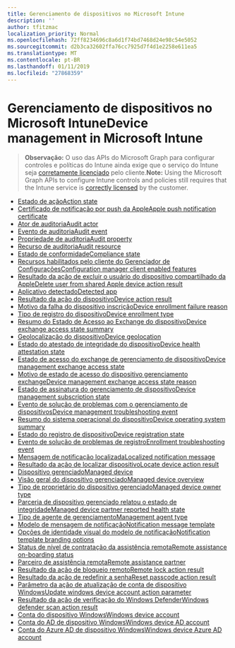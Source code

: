 ```yaml
---
title: Gerenciamento de dispositivos no Microsoft Intune
description: ''
author: tfitzmac
localization_priority: Normal
ms.openlocfilehash: 72ff8234696c8a6d1f74bd7468d24e98c54e5052
ms.sourcegitcommit: d2b3ca32602ffa76cc7925d7f4d1e2258e611ea5
ms.translationtype: MT
ms.contentlocale: pt-BR
ms.lasthandoff: 01/11/2019
ms.locfileid: "27868359"
---
```

# <a name="device-management-in-microsoft-intune"></a><span data-ttu-id="0fa3d-102">Gerenciamento de dispositivos no Microsoft Intune</span><span class="sxs-lookup"><span data-stu-id="0fa3d-102">Device management in Microsoft Intune</span></span>

> <span data-ttu-id="0fa3d-103">**Observação:** O uso das APIs do Microsoft Graph para configurar controles e políticas do Intune ainda exige que o serviço do Intune seja [corretamente licenciado](https://www.microsoft.com/en-us/cloud-platform/microsoft-intune-pricing) pelo cliente.</span><span class="sxs-lookup"><span data-stu-id="0fa3d-103">**Note:** Using the Microsoft Graph APIs to configure Intune controls and policies still requires that the Intune service is [correctly licensed](https://www.microsoft.com/en-us/cloud-platform/microsoft-intune-pricing) by the customer.</span></span>

- [<span data-ttu-id="0fa3d-104">Estado de ação</span><span class="sxs-lookup"><span data-stu-id="0fa3d-104">Action state</span></span>](intune-devices-actionstate.md)
- [<span data-ttu-id="0fa3d-105">Certificado de notificação por push da Apple</span><span class="sxs-lookup"><span data-stu-id="0fa3d-105">Apple push notification certificate</span></span>](intune-devices-applepushnotificationcertificate.md)
- [<span data-ttu-id="0fa3d-106">Ator de auditoria</span><span class="sxs-lookup"><span data-stu-id="0fa3d-106">Audit actor</span></span>](intune-auditing-auditactor.md)
- [<span data-ttu-id="0fa3d-107">Evento de auditoria</span><span class="sxs-lookup"><span data-stu-id="0fa3d-107">Audit event</span></span>](intune-auditing-auditevent.md)
- [<span data-ttu-id="0fa3d-108">Propriedade de auditoria</span><span class="sxs-lookup"><span data-stu-id="0fa3d-108">Audit property</span></span>](intune-auditing-auditproperty.md)
- [<span data-ttu-id="0fa3d-109">Recurso de auditoria</span><span class="sxs-lookup"><span data-stu-id="0fa3d-109">Audit resource</span></span>](intune-auditing-auditresource.md)
- [<span data-ttu-id="0fa3d-110">Estado de conformidade</span><span class="sxs-lookup"><span data-stu-id="0fa3d-110">Compliance state</span></span>](intune-devices-compliancestate.md)
- [<span data-ttu-id="0fa3d-111">Recursos habilitados pelo cliente do Gerenciador de Configurações</span><span class="sxs-lookup"><span data-stu-id="0fa3d-111">Configuration manager client enabled features</span></span>](intune-devices-configurationmanagerclientenabledfeatures.md)
- [<span data-ttu-id="0fa3d-112">Resultado da ação de excluir o usuário do dispositivo compartilhado da Apple</span><span class="sxs-lookup"><span data-stu-id="0fa3d-112">Delete user from shared Apple device action result</span></span>](intune-devices-deleteuserfromsharedappledeviceactionresult.md)
- [<span data-ttu-id="0fa3d-113">Aplicativo detectado</span><span class="sxs-lookup"><span data-stu-id="0fa3d-113">Detected app</span></span>](intune-devices-detectedapp.md)
- [<span data-ttu-id="0fa3d-114">Resultado da ação do dispositivo</span><span class="sxs-lookup"><span data-stu-id="0fa3d-114">Device action result</span></span>](intune-devices-deviceactionresult.md)
- [<span data-ttu-id="0fa3d-115">Motivo da falha do dispositivo inscrição</span><span class="sxs-lookup"><span data-stu-id="0fa3d-115">Device enrollment failure reason</span></span>](intune-troubleshooting-deviceenrollmentfailurereason.md)
- [<span data-ttu-id="0fa3d-116">Tipo de registro do dispositivo</span><span class="sxs-lookup"><span data-stu-id="0fa3d-116">Device enrollment type</span></span>](intune-devices-deviceenrollmenttype.md)
- [<span data-ttu-id="0fa3d-117">Resumo do Estado de Acesso ao Exchange do dispositivo</span><span class="sxs-lookup"><span data-stu-id="0fa3d-117">Device exchange access state summary</span></span>](intune-devices-deviceexchangeaccessstatesummary.md)
- [<span data-ttu-id="0fa3d-118">Geolocalização do dispositivo</span><span class="sxs-lookup"><span data-stu-id="0fa3d-118">Device geolocation</span></span>](intune-devices-devicegeolocation.md)
- [<span data-ttu-id="0fa3d-119">Estado do atestado de integridade do dispositivo</span><span class="sxs-lookup"><span data-stu-id="0fa3d-119">Device health attestation state</span></span>](intune-devices-devicehealthattestationstate.md)
- [<span data-ttu-id="0fa3d-120">Estado de acesso do exchange de gerenciamento de dispositivo</span><span class="sxs-lookup"><span data-stu-id="0fa3d-120">Device management exchange access state</span></span>](intune-devices-devicemanagementexchangeaccessstate.md)
- [<span data-ttu-id="0fa3d-121">Motivo de estado de acesso do dispositivo gerenciamento exchange</span><span class="sxs-lookup"><span data-stu-id="0fa3d-121">Device management exchange access state reason</span></span>](intune-devices-devicemanagementexchangeaccessstatereason.md)
- [<span data-ttu-id="0fa3d-122">Estado de assinatura do gerenciamento de dispositivo</span><span class="sxs-lookup"><span data-stu-id="0fa3d-122">Device management subscription state</span></span>](intune-devices-devicemanagementsubscriptionstate.md)
- [<span data-ttu-id="0fa3d-123">Evento de solução de problemas com o gerenciamento de dispositivos</span><span class="sxs-lookup"><span data-stu-id="0fa3d-123">Device management troubleshooting event</span></span>](intune-troubleshooting-devicemanagementtroubleshootingevent.md)
- [<span data-ttu-id="0fa3d-124">Resumo do sistema operacional do dispositivo</span><span class="sxs-lookup"><span data-stu-id="0fa3d-124">Device operating system summary</span></span>](intune-devices-deviceoperatingsystemsummary.md)
- [<span data-ttu-id="0fa3d-125">Estado do registro de dispositivo</span><span class="sxs-lookup"><span data-stu-id="0fa3d-125">Device registration state</span></span>](intune-devices-deviceregistrationstate.md)
- [<span data-ttu-id="0fa3d-126">Evento de solução de problemas de registro</span><span class="sxs-lookup"><span data-stu-id="0fa3d-126">Enrollment troubleshooting event</span></span>](intune-troubleshooting-enrollmenttroubleshootingevent.md)
- [<span data-ttu-id="0fa3d-127">Mensagem de notificação localizada</span><span class="sxs-lookup"><span data-stu-id="0fa3d-127">Localized notification message</span></span>](intune-notification-localizednotificationmessage.md)
- [<span data-ttu-id="0fa3d-128">Resultado da ação de localizar dispositivo</span><span class="sxs-lookup"><span data-stu-id="0fa3d-128">Locate device action result</span></span>](intune-devices-locatedeviceactionresult.md)
- [<span data-ttu-id="0fa3d-129">Dispositivo gerenciado</span><span class="sxs-lookup"><span data-stu-id="0fa3d-129">Managed device</span></span>](intune-devices-manageddevice.md)
- [<span data-ttu-id="0fa3d-130">Visão geral do dispositivo gerenciado</span><span class="sxs-lookup"><span data-stu-id="0fa3d-130">Managed device overview</span></span>](intune-devices-manageddeviceoverview.md)
- [<span data-ttu-id="0fa3d-131">Tipo de proprietário do dispositivo gerenciado</span><span class="sxs-lookup"><span data-stu-id="0fa3d-131">Managed device owner type</span></span>](intune-devices-manageddeviceownertype.md)
- [<span data-ttu-id="0fa3d-132">Parceria de dispositivo gerenciado relatou o estado de integridade</span><span class="sxs-lookup"><span data-stu-id="0fa3d-132">Managed device partner reported health state</span></span>](intune-devices-manageddevicepartnerreportedhealthstate.md)
- [<span data-ttu-id="0fa3d-133">Tipo de agente de gerenciamento</span><span class="sxs-lookup"><span data-stu-id="0fa3d-133">Management agent type</span></span>](intune-devices-managementagenttype.md)
- [<span data-ttu-id="0fa3d-134">Modelo de mensagem de notificação</span><span class="sxs-lookup"><span data-stu-id="0fa3d-134">Notification message template</span></span>](intune-notification-notificationmessagetemplate.md)
- [<span data-ttu-id="0fa3d-135">Opções de identidade visual do modelo de notificação</span><span class="sxs-lookup"><span data-stu-id="0fa3d-135">Notification template branding options</span></span>](intune-notification-notificationtemplatebrandingoptions.md)
- [<span data-ttu-id="0fa3d-136">Status de nível de contratação da assistência remota</span><span class="sxs-lookup"><span data-stu-id="0fa3d-136">Remote assistance on-boarding status</span></span>](intune-remoteassistance-remoteassistanceonboardingstatus.md)
- [<span data-ttu-id="0fa3d-137">Parceiro de assistência remota</span><span class="sxs-lookup"><span data-stu-id="0fa3d-137">Remote assistance partner</span></span>](intune-remoteassistance-remoteassistancepartner.md)
- [<span data-ttu-id="0fa3d-138">Resultado da ação de bloqueio remoto</span><span class="sxs-lookup"><span data-stu-id="0fa3d-138">Remote lock action result</span></span>](intune-devices-remotelockactionresult.md)
- [<span data-ttu-id="0fa3d-139">Resultado da ação de redefinir a senha</span><span class="sxs-lookup"><span data-stu-id="0fa3d-139">Reset passcode action result</span></span>](intune-devices-resetpasscodeactionresult.md)
- [<span data-ttu-id="0fa3d-140">Parâmetro da ação de atualização de conta de dispositivo Windows</span><span class="sxs-lookup"><span data-stu-id="0fa3d-140">Update windows device account action parameter</span></span>](intune-devices-updatewindowsdeviceaccountactionparameter.md)
- [<span data-ttu-id="0fa3d-141">Resultado da ação de verificação do Windows Defender</span><span class="sxs-lookup"><span data-stu-id="0fa3d-141">Windows defender scan action result</span></span>](intune-devices-windowsdefenderscanactionresult.md)
- [<span data-ttu-id="0fa3d-142">Conta do dispositivo Windows</span><span class="sxs-lookup"><span data-stu-id="0fa3d-142">Windows device account</span></span>](intune-devices-windowsdeviceaccount.md)
- [<span data-ttu-id="0fa3d-143">Conta do AD de dispositivo Windows</span><span class="sxs-lookup"><span data-stu-id="0fa3d-143">Windows device AD account</span></span>](intune-devices-windowsdeviceadaccount.md)
- [<span data-ttu-id="0fa3d-144">Conta do Azure AD de dispositivo Windows</span><span class="sxs-lookup"><span data-stu-id="0fa3d-144">Windows device Azure AD account</span></span>](intune-devices-windowsdeviceazureadaccount.md)
